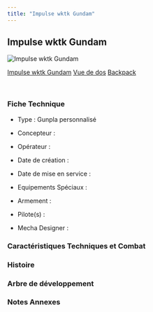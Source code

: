 ```yaml
---
title: "Impulse wktk Gundam"
---
```


Impulse wktk Gundam
-------------------



![Impulse wktk Gundam](/images/stories/saga/gundambftiw/mechas/impulse-wktk-gundam.png)

[Impulse wktk Gundam](javascript:change_image_m('images/stories/saga/gundambftiw/mechas/impulse-wktk-gundam.png');)
[Vue de dos](javascript:change_image_m('images/stories/saga/gundambftiw/mechas/impulse-wktk-gundam-dos.png');)
[Backpack](javascript:change_image_m('images/stories/saga/gundambftiw/mechas/impulse-wktk-gundam-backpack.png');)

 

### Fiche Technique


- Type : Gunpla personnalisé
  
- Concepteur : 
  
- Opérateur : 
  
- Date de création : 
  
- Date de mise en service : 
  
- Equipements Spéciaux :




- Armement :




- Pilote(s) : 





- Mecha Designer : 


### Caractéristiques Techniques et Combat


### Histoire


### Arbre de développement


### Notes Annexes


